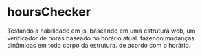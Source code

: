 # hoursChecker
Testando a habilidade em js, baseando em uma estrutura web, um verificador de horas baseado no horário atual. fazendo mudanças dinâmicas em todo corpo da estrutura. de acordo com o horário.
